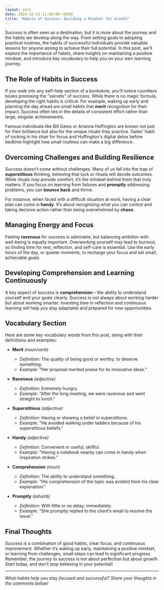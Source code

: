 ```yaml
---
layout: post
date: 2024-12-13 11:00:00 +0300
title: "Habits of Success: Building a Mindset for Growth"
---
```


Success is often seen as a destination, but it is more about the journey and the habits we develop along the way. From setting goals to adopting practical routines, the habits of successful individuals provide valuable lessons for anyone aiming to achieve their full potential. In this post, we'll explore the importance of habits, share insights on maintaining a positive mindset, and introduce key vocabulary to help you on your own learning journey.

## The Role of Habits in Success

If you walk into any self-help section of a bookstore, you’ll notice countless books promising the "secrets" of success. While there is no magic formula, developing the right habits is critical. For example, waking up early and planning the day ahead are small habits that **merit** recognition for their impact. Success often lies in the details of consistent effort rather than large, singular achievements.

Famous individuals like Bill Gates or Arianna Huffington are known not just for their brilliance but also for the unique rituals they practice. Gates' habit of rocking in his chair for focus and Huffington's digital detox before bedtime highlight how small routines can make a big difference.

## Overcoming Challenges and Building Resilience

Success doesn’t come without challenges. Many of us fall into the trap of **superstitious** thinking, believing that luck or rituals will decide outcomes. While rituals may provide comfort, it’s the mindset behind them that truly matters. If you focus on learning from failures and **promptly** addressing problems, you can **bounce back** and thrive.

For instance, when faced with a difficult situation at work, having a clear plan can come in **handy**. It’s about recognizing what you can control and taking decisive action rather than being overwhelmed by **chaos**.

## Managing Energy and Focus

Feeling **ravenous** for success is admirable, but balancing ambition with well-being is equally important. Overworking yourself may lead to burnout, so finding time for rest, reflection, and self-care is essential. Use the early hours of the day, or quieter moments, to recharge your focus and set small, achievable goals.

## Developing Comprehension and Learning Continuously

A key aspect of success is **comprehension** – the ability to understand yourself and your goals clearly. Success is not always about working harder but about working smarter. Investing time in reflection and continuous learning will help you stay adaptable and prepared for new opportunities.

## Vocabulary Section

Here are some key vocabulary words from this post, along with their definitions and examples:

- **Merit** _(noun/verb)_  
  - *Definition*: The quality of being good or worthy; to deserve something.  
  - *Example*: "Her proposal merited praise for its innovative ideas."

- **Ravenous** _(adjective)_  
  - *Definition*: Extremely hungry.  
  - *Example*: "After the long meeting, we were ravenous and went straight to lunch."

- **Superstitious** _(adjective)_  
  - *Definition*: Having or showing a belief in superstitions.  
  - *Example*: "He avoided walking under ladders because of his superstitious beliefs."

- **Handy** _(adjective)_  
  - *Definition*: Convenient or useful; skillful.  
  - *Example*: "Having a notebook nearby can come in handy when inspiration strikes."

- **Comprehension** _(noun)_  
  - *Definition*: The ability to understand something.  
  - *Example*: "His comprehension of the topic was evident from his clear explanation."

- **Promptly** _(adverb)_  
  - *Definition*: With little or no delay; immediately.  
  - *Example*: "She promptly replied to the client's email to resolve the issue."

## Final Thoughts

Success is a combination of good habits, clear focus, and continuous improvement. Whether it’s waking up early, maintaining a positive mindset, or learning from challenges, small steps can lead to significant progress. Remember, the journey to success is not about perfection but about growth. Start today, and don't stop believing in your potential!

---
*What habits help you stay focused and successful? Share your thoughts in the comments below!*